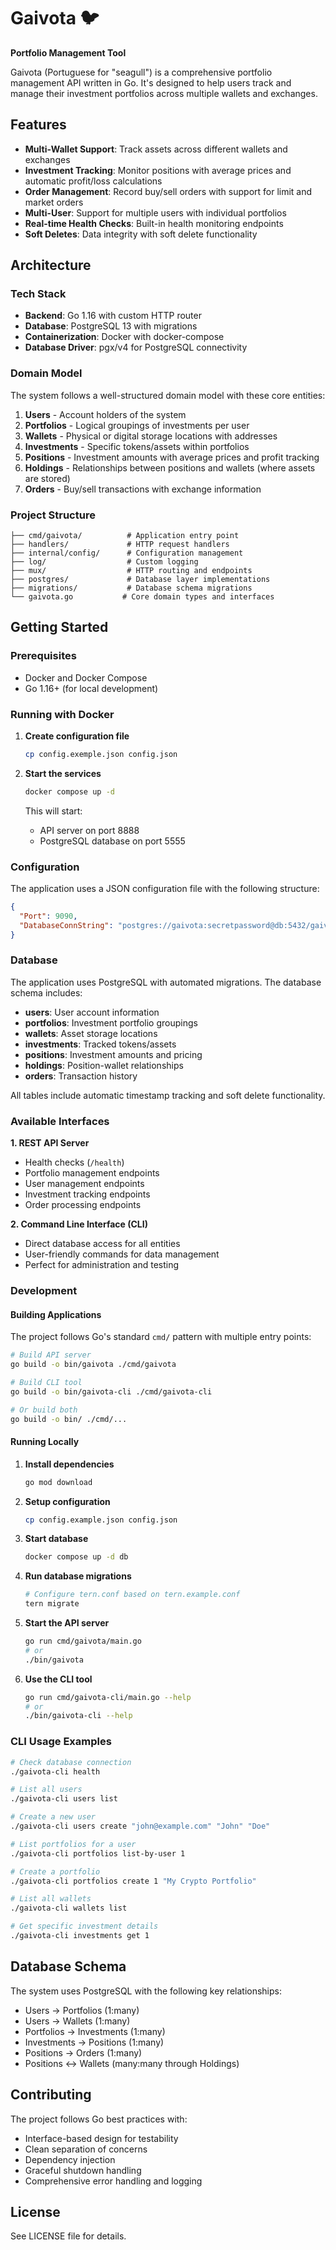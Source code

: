 # Gaivota 🐦

**Portfolio Management Tool**

Gaivota (Portuguese for "seagull") is a comprehensive portfolio management API written in Go. It's designed to help users track and manage their investment portfolios across multiple wallets and exchanges.

## Features

- **Multi-Wallet Support**: Track assets across different wallets and exchanges
- **Investment Tracking**: Monitor positions with average prices and automatic profit/loss calculations
- **Order Management**: Record buy/sell orders with support for limit and market orders
- **Multi-User**: Support for multiple users with individual portfolios
- **Real-time Health Checks**: Built-in health monitoring endpoints
- **Soft Deletes**: Data integrity with soft delete functionality

## Architecture

### Tech Stack
- **Backend**: Go 1.16 with custom HTTP router
- **Database**: PostgreSQL 13 with migrations
- **Containerization**: Docker with docker-compose
- **Database Driver**: pgx/v4 for PostgreSQL connectivity

### Domain Model

The system follows a well-structured domain model with these core entities:

1. **Users** - Account holders of the system
2. **Portfolios** - Logical groupings of investments per user
3. **Wallets** - Physical or digital storage locations with addresses
4. **Investments** - Specific tokens/assets within portfolios
5. **Positions** - Investment amounts with average prices and profit tracking
6. **Holdings** - Relationships between positions and wallets (where assets are stored)
7. **Orders** - Buy/sell transactions with exchange information

### Project Structure

```
├── cmd/gaivota/          # Application entry point
├── handlers/             # HTTP request handlers
├── internal/config/      # Configuration management
├── log/                  # Custom logging
├── mux/                  # HTTP routing and endpoints
├── postgres/             # Database layer implementations
├── migrations/           # Database schema migrations
└── gaivota.go           # Core domain types and interfaces
```

## Getting Started

### Prerequisites
- Docker and Docker Compose
- Go 1.16+ (for local development)

### Running with Docker

1. **Create configuration file**
   ```bash
   cp config.exemple.json config.json
   ```

2. **Start the services**
   ```bash
   docker compose up -d
   ```

   This will start:
   - API server on port 8888
   - PostgreSQL database on port 5555

### Configuration

The application uses a JSON configuration file with the following structure:

```json
{
  "Port": 9090,
  "DatabaseConnString": "postgres://gaivota:secretpassword@db:5432/gaivota"
}
```

### Database

The application uses PostgreSQL with automated migrations. The database schema includes:

- **users**: User account information
- **portfolios**: Investment portfolio groupings
- **wallets**: Asset storage locations
- **investments**: Tracked tokens/assets
- **positions**: Investment amounts and pricing
- **holdings**: Position-wallet relationships
- **orders**: Transaction history

All tables include automatic timestamp tracking and soft delete functionality.

### Available Interfaces

**1. REST API Server**
- Health checks (`/health`)
- Portfolio management endpoints
- User management endpoints
- Investment tracking endpoints
- Order processing endpoints

**2. Command Line Interface (CLI)**
- Direct database access for all entities
- User-friendly commands for data management
- Perfect for administration and testing

### Development

#### Building Applications

The project follows Go's standard `cmd/` pattern with multiple entry points:

```bash
# Build API server
go build -o bin/gaivota ./cmd/gaivota

# Build CLI tool
go build -o bin/gaivota-cli ./cmd/gaivota-cli

# Or build both
go build -o bin/ ./cmd/...
```

#### Running Locally

1. **Install dependencies**
   ```bash
   go mod download
   ```

2. **Setup configuration**
   ```bash
   cp config.example.json config.json
   ```

3. **Start database**
   ```bash
   docker compose up -d db
   ```

4. **Run database migrations**
   ```bash
   # Configure tern.conf based on tern.example.conf
   tern migrate
   ```

5. **Start the API server**
   ```bash
   go run cmd/gaivota/main.go
   # or
   ./bin/gaivota
   ```

6. **Use the CLI tool**
   ```bash
   go run cmd/gaivota-cli/main.go --help
   # or
   ./bin/gaivota-cli --help
   ```

### CLI Usage Examples

```bash
# Check database connection
./gaivota-cli health

# List all users
./gaivota-cli users list

# Create a new user
./gaivota-cli users create "john@example.com" "John" "Doe"

# List portfolios for a user
./gaivota-cli portfolios list-by-user 1

# Create a portfolio
./gaivota-cli portfolios create 1 "My Crypto Portfolio"

# List all wallets
./gaivota-cli wallets list

# Get specific investment details
./gaivota-cli investments get 1
```

## Database Schema

The system uses PostgreSQL with the following key relationships:

- Users → Portfolios (1:many)
- Users → Wallets (1:many)
- Portfolios → Investments (1:many)
- Investments → Positions (1:many)
- Positions → Orders (1:many)
- Positions ↔ Wallets (many:many through Holdings)

## Contributing

The project follows Go best practices with:
- Interface-based design for testability
- Clean separation of concerns
- Dependency injection
- Graceful shutdown handling
- Comprehensive error handling and logging

## License

See LICENSE file for details.
